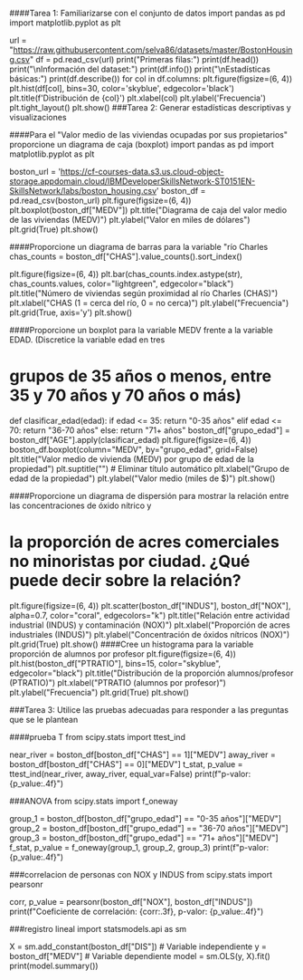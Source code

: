 ####Tarea 1: Familiarizarse con el conjunto de datos
import pandas as pd
import matplotlib.pyplot as plt

url = "https://raw.githubusercontent.com/selva86/datasets/master/BostonHousing.csv"
df = pd.read_csv(url)
print("Primeras filas:")
print(df.head())
print("\nInformación del dataset:")
print(df.info())
print("\nEstadísticas básicas:")
print(df.describe())
for col in df.columns:
    plt.figure(figsize=(6, 4))
    plt.hist(df[col], bins=30, color='skyblue', edgecolor='black')
    plt.title(f'Distribución de {col}')
    plt.xlabel(col)
    plt.ylabel('Frecuencia')
    plt.tight_layout()
    plt.show()
###Tarea 2: Generar estadísticas descriptivas y visualizaciones

####Para el "Valor medio de las viviendas ocupadas por sus propietarios" proporcione un diagrama de caja (boxplot)
import pandas as pd
import matplotlib.pyplot as plt

boston_url = 'https://cf-courses-data.s3.us.cloud-object-storage.appdomain.cloud/IBMDeveloperSkillsNetwork-ST0151EN-SkillsNetwork/labs/boston_housing.csv'
boston_df = pd.read_csv(boston_url)
plt.figure(figsize=(6, 4))
plt.boxplot(boston_df["MEDV"])
plt.title("Diagrama de caja del valor medio de las viviendas (MEDV)")
plt.ylabel("Valor en miles de dólares")
plt.grid(True)
plt.show()

####Proporcione un diagrama de barras para la variable "río Charles
chas_counts = boston_df["CHAS"].value_counts().sort_index()

plt.figure(figsize=(6, 4))
plt.bar(chas_counts.index.astype(str), chas_counts.values, color="lightgreen", edgecolor="black")
plt.title("Número de viviendas según proximidad al río Charles (CHAS)")
plt.xlabel("CHAS (1 = cerca del río, 0 = no cerca)")
plt.ylabel("Frecuencia")
plt.grid(True, axis='y')
plt.show()


####Proporcione un boxplot para la variable MEDV frente a la variable EDAD. (Discretice la variable edad en tres
# grupos de 35 años o menos, entre 35 y 70 años y 70 años o más)
def clasificar_edad(edad):
    if edad <= 35:
        return "0-35 años"
    elif edad <= 70:
        return "36-70 años"
    else:
        return "71+ años"
boston_df["grupo_edad"] = boston_df["AGE"].apply(clasificar_edad)
plt.figure(figsize=(6, 4))
boston_df.boxplot(column="MEDV", by="grupo_edad", grid=False)
plt.title("Valor medio de vivienda (MEDV) por grupo de edad de la propiedad")
plt.suptitle("")  # Eliminar título automático
plt.xlabel("Grupo de edad de la propiedad")
plt.ylabel("Valor medio (miles de $)")
plt.show()

####Proporcione un diagrama de dispersión para mostrar la relación entre las concentraciones de óxido nítrico y
# la proporción de acres comerciales no minoristas por ciudad. ¿Qué puede decir sobre la relación?
plt.figure(figsize=(6, 4))
plt.scatter(boston_df["INDUS"], boston_df["NOX"], alpha=0.7, color="coral", edgecolors="k")
plt.title("Relación entre actividad industrial (INDUS) y contaminación (NOX)")
plt.xlabel("Proporción de acres industriales (INDUS)")
plt.ylabel("Concentración de óxidos nítricos (NOX)")
plt.grid(True)
plt.show()
####Cree un histograma para la variable proporción de alumnos por profesor
plt.figure(figsize=(6, 4))
plt.hist(boston_df["PTRATIO"], bins=15, color="skyblue", edgecolor="black")
plt.title("Distribución de la proporción alumnos/profesor (PTRATIO)")
plt.xlabel("PTRATIO (alumnos por profesor)")
plt.ylabel("Frecuencia")
plt.grid(True)
plt.show()

###Tarea 3: Utilice las pruebas adecuadas para responder a las preguntas que se le plantean

####prueba T
from scipy.stats import ttest_ind

near_river = boston_df[boston_df["CHAS"] == 1]["MEDV"]
away_river = boston_df[boston_df["CHAS"] == 0]["MEDV"]
t_stat, p_value = ttest_ind(near_river, away_river, equal_var=False)
print(f"p-valor: {p_value:.4f}")

###ANOVA
from scipy.stats import f_oneway

group_1 = boston_df[boston_df["grupo_edad"] == "0-35 años"]["MEDV"]
group_2 = boston_df[boston_df["grupo_edad"] == "36-70 años"]["MEDV"]
group_3 = boston_df[boston_df["grupo_edad"] == "71+ años"]["MEDV"]
f_stat, p_value = f_oneway(group_1, group_2, group_3)
print(f"p-valor: {p_value:.4f}")

###correlacion de personas con NOX y INDUS
from scipy.stats import pearsonr

corr, p_value = pearsonr(boston_df["NOX"], boston_df["INDUS"])
print(f"Coeficiente de correlación: {corr:.3f}, p-valor: {p_value:.4f}")

###registro lineal
import statsmodels.api as sm

X = sm.add_constant(boston_df["DIS"])  # Variable independiente
y = boston_df["MEDV"]                  # Variable dependiente
model = sm.OLS(y, X).fit()
print(model.summary())

